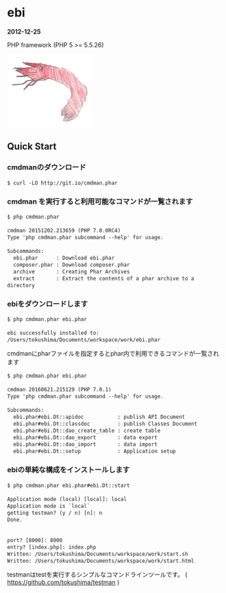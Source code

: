 ebi
====
__2012-12-25__

PHP framework (PHP 5 >= 5.5.26)

![ebi](https://raw.githubusercontent.com/tokushima/ebi/master/ebi.png)



## Quick Start 


### cmdmanのダウンロード

```
$ curl -LO http://git.io/cmdman.phar
```


### cmdman を実行すると利用可能なコマンドが一覧されます

```
$ php cmdman.phar

cmdman 20151202.213659 (PHP 7.0.0RC4)
Type 'php cmdman.phar subcommand --help' for usage.

Subcommands:
  ebi.phar      : Download ebi.phar
  composer.phar : Download composer.phar
  archive       : Creating Phar Archives
  extract       : Extract the contents of a phar archive to a directory
```


### ebiをダウンロードします

```
$ php cmdman.phar ebi.phar 

ebi successfully installed to: /Users/tokushima/Documents/workspace/work/ebi.phar
```


cmdmanにpharファイルを指定するとphar内で利用できるコマンドが一覧されます

```
$ php cmdman.phar ebi.phar 

cmdman 20160621.215129 (PHP 7.0.1)
Type 'php cmdman.phar subcommand --help' for usage.

Subcommands:
  ebi.phar#ebi.Dt::apidoc           : publish API Document
  ebi.phar#ebi.Dt::classdoc         : publish Classes Document
  ebi.phar#ebi.Dt::dao_create_table : create table
  ebi.phar#ebi.Dt::dao_export       : data export
  ebi.phar#ebi.Dt::dao_import       : data import
  ebi.phar#ebi.Dt::setup            : Application setup
```


### ebiの単純な構成をインストールします

```
$ php cmdman.phar ebi.phar#ebi.Dt::start 

Application mode (local) [local]: local
Application mode is `local`
getting testman? (y / n) [n]: n
Done.


port? [8000]: 8000
entry? [index.php]: index.php
Written: /Users/tokushima/Documents/workspace/work/start.sh
Written: /Users/tokushima/Documents/workspace/work/start.html
```

testmanはtestを実行するシンプルなコマンドラインツールです。 ( https://github.com/tokushima/testman )



